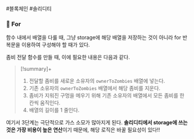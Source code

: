 #블록체인 #솔리디티 

### 📌 For 
함수 내에서 배열을 다룰 때, 그냥 storage에 해당 배열을 저장하는 것이 아니라 for 반복문을 이용하여 구성해야 할 때가 있다.

좀비 전달 함수를 만들 때, 이에 필요한 내용은 다음과 같다.

> [!summary]+ 
> 
>1. 전달할 좀비를 새로운 소유자의 `ownerToZombies` 배열에 넣는다.
>2. 기존 소유자의 `ownerToZombies` 배열에서 해당 좀비를 지운다.
>3. 좀비가 지워진 구멍을 메우기 위해 기존 소유자의 배열에서 모든 좀비를 한 칸씩 움직인다.
>4. 배열의 길이를 1 줄인다.

여기서 3단계는 극단적으로 가스 소모가 많아지게 된다. **솔리디티에서 storage에 쓰는 것은 가장 비용이 높은 연산**이기 때문에, 해당 로직은 바꿀 필요성이 있다!!

